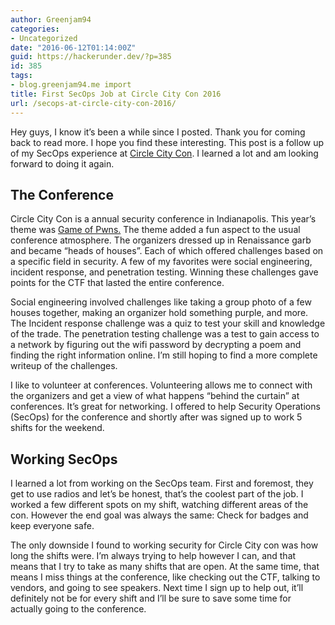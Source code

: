 ```yaml
---
author: Greenjam94
categories:
- Uncategorized
date: "2016-06-12T01:14:00Z"
guid: https://hackerunder.dev/?p=385
id: 385
tags:
- blog.greenjam94.me import
title: First SecOps Job at Circle City Con 2016
url: /secops-at-circle-city-con-2016/
---
```


Hey guys, I know it’s been a while since I posted. Thank you for coming back to read more. I hope you find these interesting. This post is a follow up of my SecOps experience at [Circle City Con](http://circlecitycon.com). I learned a lot and am looking forward to doing it again.

## The Conference

Circle City Con is a annual security conference in Indianapolis. This year’s theme was [Game of Pwns.](http://circlecitycon.com) The theme added a fun aspect to the usual conference atmosphere. The organizers dressed up in Renaissance garb and became “heads of houses”. Each of which offered challenges based on a specific field in security. A few of my favorites were social engineering, incident response, and penetration testing. Winning these challenges gave points for the CTF that lasted the entire conference.

Social engineering involved challenges like taking a group photo of a few houses together, making an organizer hold something purple, and more. The Incident response challenge was a quiz to test your skill and knowledge of the trade. The penetration testing challenge was a test to gain access to a network by figuring out the wifi password by decrypting a poem and finding the right information online. I’m still hoping to find a more complete writeup of the challenges.

I like to volunteer at conferences. Volunteering allows me to connect with the organizers and get a view of what happens “behind the curtain” at conferences. It’s great for networking. I offered to help Security Operations (SecOps) for the conference and shortly after was signed up to work 5 shifts for the weekend.

## Working SecOps

I learned a lot from working on the SecOps team. First and foremost, they get to use radios and let’s be honest, that’s the coolest part of the job. I worked a few different spots on my shift, watching different areas of the con. However the end goal was always the same: Check for badges and keep everyone safe.

The only downside I found to working security for Circle City con was how long the shifts were. I’m always trying to help however I can, and that means that I try to take as many shifts that are open. At the same time, that means I miss things at the conference, like checking out the CTF, talking to vendors, and going to see speakers. Next time I sign up to help out, it’ll definitely not be for every shift and I’ll be sure to save some time for actually going to the conference.